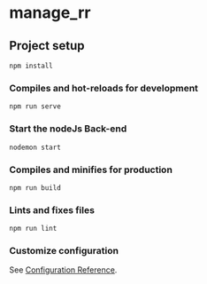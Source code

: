 # manage_rr

## Project setup
```
npm install
```

### Compiles and hot-reloads for development
```
npm run serve
```

### Start the nodeJs Back-end
```
nodemon start
```

### Compiles and minifies for production
```
npm run build
```

### Lints and fixes files
```
npm run lint
```

### Customize configuration
See [Configuration Reference](https://cli.vuejs.org/config/).
